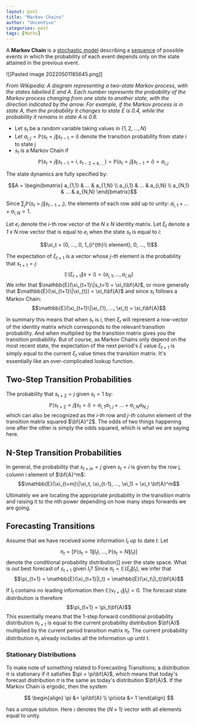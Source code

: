 ```yaml
---
layout: post
title: "Markov Chains"
author: "Uncentive"
categories: post
tags: [Maths]
---
```

A **Markov Chain** is a [stochastic model](https://en.wikipedia.org/wiki/Stochastic_model "Stochastic model") describing a [sequence](https://en.wikipedia.org/wiki/Sequence "Sequence") of possible events in which the probability of each event depends only on the state attained in the previous event.

![[Pasted image 20220501185645.png]]

*From Wikipedia: A diagram representing a two-state Markov process, with the states labelled E and A. Each number represents the probability of the Markov process changing from one state to another state, with the direction indicated by the arrow. For example, if the Markov process is in state A, then the probability it changes to state E is 0.4, while the probability it remains in state A is 0.6.*

- Let $s_t$ be a random variable taking values in $\{1,2,...,N\}$
- Let $a_{i,j} = \mathbb{P}(s_t=j\|s_{t-1}=i)$ denote the transition probability from state i to state j
- $s_t$ is a Markov Chain if $$\mathbb{P}(s_t=j\|s_{t-1}=i, s_{t-2=k,...}) = \mathbb{P}(s_t=j\|s_{t-1}=i) = a_{i,j}$$

The state dynamics are fully specified by:

$$A = \begin{bmatrix}
a_{1,1} & ... & a_{1,N} \\
a_{i,1} & ... & a_{i,N} \\
a_{N,1} & ... & a_{N,N}
\end{bmatrix}$$


Since $\sum_{j}\mathbb{P}(s_t=j\|s_{t-1=i})$, the elements of each row add up to unity: $a_{i,1} + ... + a_{i,N} = 1$.


Let $e_i$ denote the *i*-th row vector of the *N x N* identity matrix. Let $\xi_t$ denote a *1 x N* row vector that is equal to $e_i$ when the state $s_t$ is equal to *i*: 


$$\xi_t = (0, ..., 0, 1_{i^{th}\\  element}, 0, ..., 1)$$ 


The expectation of $\xi_{t+1}$ is a vector whose *j-th* element is the probability that $s_{t+1} = j$: $$\mathbb{E}(\xi_{t+1}\|s=i)=(a_{i,1}, ..., a_{i,N})$$ We infer that $\mathbb{E}(\xi_{t+1}\|s_t=1) = \xi_t\bf{A}$, or more generally that $\mathbb{E}(\xi_{t+1}\|\xi_{t}) = \xi_t\bf{A}$ and since $s_t$ follows a Markov Chain:$$\mathbb{E}(\xi_{t+1}\|\xi_{1}, ..., \xi_t) = \xi_t\bf{A}$$


In summary this means that when $s_t$ is *i*, then $\xi_t$ will represent a row-vector of the identity matrix which corresponds to the relevant transition probability. And when multiplied by the transition matrix gives you the transition probability. But of course, as Markov Chains only depend on the most recent state, the expectation of the next period's $\xi$ value $\xi_{t+1}$ is simply equal to the current $\xi_t$ value times the transition matrix. It's essentially like an over-complicated lookup function.


## Two-Step Transition Probabilities
The probability that $s_{t+2}=j$ given $s_t=1$ by:$$\mathbb{P}(s_{t+2}=j\|s_t=i)=a_{i,1}a_{1,j}+...+a_{i,N}a_{N,j}$$ which can also be recognized as the *i-th* row and *j-th* column element of the transition matrix squared $\bf{A}^2$. The odds of two things happening one after the other is simply the odds squared, which is what we are saying here.


## N-Step Transition Probabilities
In general, the probability that $s_{t+m}=j$ given $s_t=i$ is given by the row j, column i element of $\bf{A}^m$: $$\mathbb{E}(\xi_{t+m}\|\xi_t, \xi_{t-1}, ..., \xi_1) = \xi_t \bf{A}^m$$

Ultimately we are locating the appropriate probability in the transition matrix and raising it to the nth power depending on how many steps forwards we are going.


## Forecasting Transitions

Assume that we have received some information $I_t$ up to date $t$. Let $$\pi_t = [\mathbb{P}(s_t=1\|I_t), ..., \mathbb{P}(s_t=N\|I_t)]$$ denote the conditional probability distribution]] over the state space. What is out best forecast of $s_{t+1}$ given $I_t$? Since $\pi_t = \mathbb{E}(\xi_t\|I_t)$, we infer that $$\pi_{t+1} = \mathbb{E}(\xi_{t+1}|I_t) = \mathbb{E}(\xi_t\|I_t)\bf{A}$$ 

If $I_t$ contains no leading information then $\mathbb{E}(\nu_{t+1}\|I_t)=0$. The forecast state distribution is therefore $$\pi_{t+1} = \pi_t\bf{A}$$ This essentially means that the 1-step forward conditional probability distribution $\pi_{t+1}$ is equal to the current probability distribution $\bf{A}$ multiplied by the current period transition matrix $\pi_t$. The current probability distribution $\pi_t$ already includes all the information up until t.

### Stationary Distributions

To make note of something related to Forecasting Transitions; a distribution $\pi$ is stationary if it satisfies $\pi = \pi\bf{A}$, which means that today's forecast distribution $\pi$ is the same as today's distribution $\bf{A}$. If the Markov Chain is ergodic, then the system

$$
\begin{align}
\pi &= \pi\bf{A} \\
\pi\iota &= 1
\end{align}
$$

has a unique solution. Here $\iota$ denotes the $(N \times 1)$ vector with all elements equal to unity.
